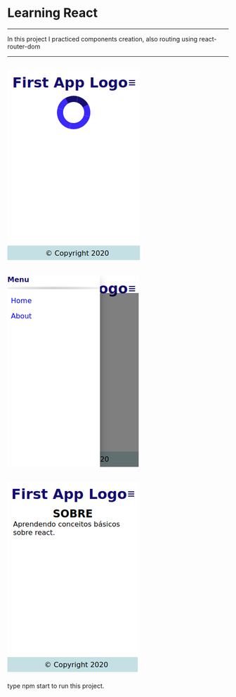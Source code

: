 # Learning React
---  
In this project I practiced components creation, also routing using react-router-dom  

---
<img src="./src/imgs/React2.png"></img>  
---  
<img src="./src/imgs/React3.png"></img>  
---
<img src="./src/imgs/React1.png"></img>  
---  

type npm start to run this project.
